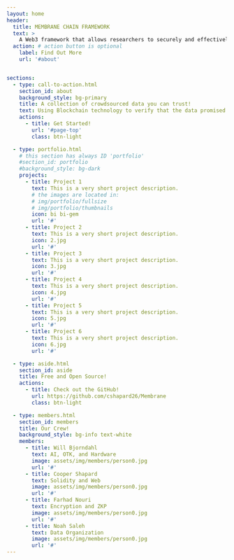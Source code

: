 ```yaml
---
layout: home
header:
  title: MEMBRANE CHAIN FRAMEWORK
  text: >
    A Web3 framework that allows researchers to securely and effectively crowdsource wireless data
  action: # action button is optional
    label: Find Out More
    url: '#about'


sections:
  - type: call-to-action.html
    section_id: about
    background_style: bg-primary
    title: A collection of crowdsourced data you can trust!
    text: Using Blockchain technology to verify that the data promised is the data given, Membrane Chain puts the trust back in the people
    actions:
      - title: Get Started!
        url: '#page-top'
        class: btn-light

  - type: portfolio.html
    # this section has always ID 'portfolio'
    #section_id: portfolio
    #background_style: bg-dark
    projects:
      - title: Project 1
        text: This is a very short project description.
        # the images are located in:
        # img/portfolio/fullsize
        # img/portfolio/thumbnails
        icon: bi bi-gem
        url: '#'
      - title: Project 2
        text: This is a very short project description.
        icon: 2.jpg
        url: '#'
      - title: Project 3
        text: This is a very short project description.
        icon: 3.jpg
        url: '#'
      - title: Project 4
        text: This is a very short project description.
        icon: 4.jpg
        url: '#'
      - title: Project 5
        text: This is a very short project description.
        icon: 5.jpg
        url: '#'
      - title: Project 6
        text: This is a very short project description.
        icon: 6.jpg
        url: '#'

  - type: aside.html
    section_id: aside
    title: Free and Open Source!
    actions:
      - title: Check out the GitHub!
        url: https://github.com/cshapard26/Membrane
        class: btn-light 

  - type: members.html
    section_id: members
    title: Our Crew!
    background_style: bg-info text-white
    members:
      - title: Will Bjorndahl
        text: AI, OTK, and Hardware
        image: assets/img/members/person0.jpg
        url: '#'
      - title: Cooper Shapard
        text: Solidity and Web
        image: assets/img/members/person0.jpg
        url: '#'
      - title: Farhad Nouri
        text: Encryption and ZKP
        image: assets/img/members/person0.jpg
        url: '#'
      - title: Noah Saleh
        text: Data Organization
        image: assets/img/members/person0.jpg
        url: '#'
---
```

